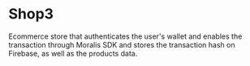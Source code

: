 # Shop3
Ecommerce store that authenticates the user's wallet and enables the transaction through Moralis SDK and stores the transaction hash on Firebase, as well as the products data.
